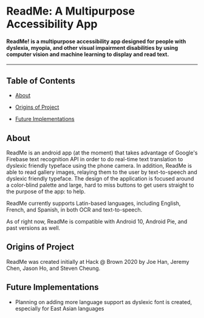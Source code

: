 # ReadMe: A Multipurpose Accessibility App 
#### ReadMe! is a multipurpose accessibility app designed for people with dyslexia, myopia, and other visual impairment disabilities by using computer vision and machine learning to display and read text.

---

## Table of Contents

- [About](#about)

- [Origins of Project](#origins-of-project)

- [Future Implementations](#future-implementations)

  

## About 

ReadMe is an android app (at the moment) that takes advantage of Google's Firebase text recognition
 API in order to do real-time text translation to dyslexic friendly typeface using the phone camera.
 In addition, ReadMe is able to read gallery images, relaying them to the user by text-to-speech and
 dyslexic friendly typeface. The design of the application is  focused around a color-blind palette
 and large, hard to miss buttons to get users straight to the purpose of the app: to help.
 
 ReadMe currently supports Latin-based languages, including English, French, and Spanish, in both OCR and text-to-speech.



As of right now, ReadMe is compatible with Android 10, Android Pie, and past versions as well.



## Origins of Project

ReadMe was created initially at Hack @ Brown 2020 by Joe Han, Jeremy Chen, Jason Ho, and Steven Cheung. 



## Future Implementations

- Planning on adding more language support as dyslexic font is created, especially for East Asian languages
